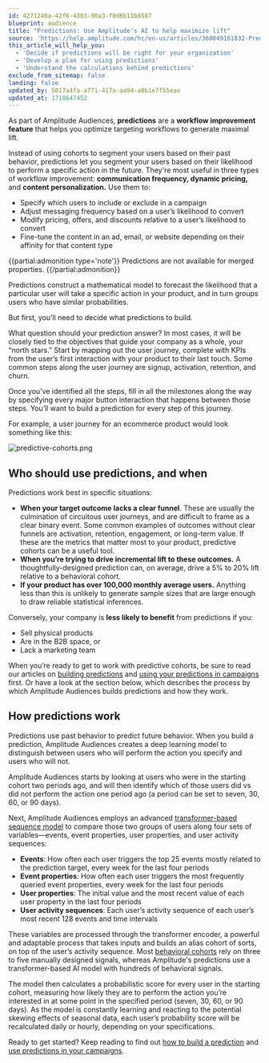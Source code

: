 ```yaml
---
id: 4271240a-42f6-4303-90a3-f0d6b11b8587
blueprint: audience
title: "Predictions: Use Amplitude's AI to help maximize lift"
source: 'https://help.amplitude.com/hc/en-us/articles/360049161832-Predictions-Use-Amplitude-s-AI-to-help-maximize-lift'
this_article_will_help_you:
  - 'Decide if predictions will be right for your organization'
  - 'Develop a plan for using predictions'
  - 'Understand the calculations behind predictions'
exclude_from_sitemap: false
landing: false
updated_by: 5817a4fa-a771-417a-aa94-a0b1e7f55eae
updated_at: 1718647452
---
```

As part of Amplitude Audiences, **predictions** are a **workflow improvement feature** that helps you optimize targeting workflows to generate maximal lift. 

Instead of using cohorts to segment your users based on their past behavior, predictions let you segment your users based on their likelihood to perform a specific action in the future. They're most useful in three types of workflow improvement: **communication frequency, dynamic pricing,** and **content personalization.** Use them to:

* Specify which users to include or exclude in a campaign
* Adjust messaging frequency based on a user’s likelihood to convert
* Modify pricing, offers, and discounts relative to a user’s likelihood to convert
* Fine-tune the content in an ad, email, or website depending on their affinity for that content type

{{partial:admonition type='note'}}
Predictions are not available for merged properties.
{{/partial:admonition}}

Predictions construct a mathematical model to forecast the likelihood that a particular user will take a specific action in your product, and in turn groups users who have similar probabilities.

But first, you’ll need to decide what predictions to build.

What question should your prediction answer? In most cases, it will be closely tied to the objectives that guide your company as a whole, your “north stars.” Start by mapping out the user journey, complete with KPIs from the user’s first interaction with your product to their last touch. Some common steps along the user journey are signup, activation, retention, and churn.

Once you’ve identified all the steps, fill in all the milestones along the way by specifying every major button interaction that happens between those steps. You’ll want to build a prediction for every step of this journey.

For example, a user journey for an ecommerce product would look something like this:

![predictive-cohorts.png](/docs/output/img/audiences/predictive-cohorts-png.png)

## Who should use predictions, and when

Predictions work best in specific situations: 

* **When your target outcome lacks a clear funnel**. These are usually the culmination of circuitous user journeys, and are difficult to frame as a clear binary event. Some common examples of outcomes without clear funnels are activation, retention, engagement, or long-term value. If these are the metrics that matter most to your product, predictive cohorts can be a useful tool.
* **When you’re trying to drive incremental lift to these outcomes.** A thoughtfully-designed prediction can, on average, drive a 5% to 20% lift relative to a behavioral cohort.
* **If your product has over 100,000 monthly average users.** Anything less than this is unlikely to generate sample sizes that are large enough to draw reliable statistical inferences.

Conversely, your company is **less likely to benefit** from predictions if you:

* Sell physical products
* Are in the B2B space, or
* Lack a marketing team

When you’re ready to get to work with predictive cohorts, be sure to read our articles on [building predictions](/docs/cdp/audiences/predictions-build) and [using your predictions in campaigns](/docs/cdp/audiences/predictions-use) first. Or have a look at the section below, which describes the process by which Amplitude Audiences builds predictions and how they work.

## How predictions work

Predictions use past behavior to predict future behavior. When you build a prediction, Amplitude Audiences creates a deep learning model to distinguish between users who will perform the action you specify and users who will not.

Amplitude Audiences starts by looking at users who were in the starting cohort two periods ago, and will then identify which of those users did vs did not perform the action one period ago (a period can be set to seven, 30, 60, or 90 days).

Next, Amplitude Audiences employs an advanced [transformer-based sequence model](https://en.wikipedia.org/wiki/Transformer_(machine_learning_model)) to compare those two groups of users along four sets of variables—events, event properties, user properties, and user activity sequences:

* **Events**: How often each user triggers the top 25 events mostly related to the prediction target, every week for the last four periods
* **Event properties**: How often each user triggers the most frequently queried event properties, every week for the last four periods
* **User properties**: The initial value and the most recent value of each user property in the last four periods
* **User activity sequences**: Each user’s activity sequence of each user’s most recent 128 events and time intervals

These variables are processed through the transformer encoder, a powerful and adaptable process that takes inputs and builds an alias cohort of sorts, on top of the user’s activity sequence. Most [behavioral cohorts](/docs/analytics/behavioral-cohorts) rely on three to five manually designed signals, whereas Amplitude's predictions use a transformer-based AI model with hundreds of behavioral signals.

The model then calculates a probabilistic score for every user in the starting cohort, measuring how likely they are to perform the action you’re interested in at some point in the specified period (seven, 30, 60, or 90 days). As the model is constantly learning and reacting to the potential skewing effects of seasonal data, each user’s probability score will be recalculated daily or hourly, depending on your specifications.

Ready to get started? Keep reading to find out [how to build a prediction](/docs/cdp/audiences/predictions-build) and [use predictions in your campaigns](/docs/cdp/audiences/predictions-use).